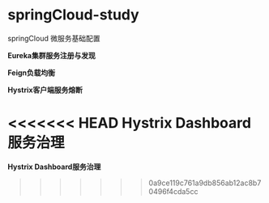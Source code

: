 # springCloud-study
springCloud 微服务基础配置

**Eureka集群服务注册与发现**

**Feign负载均衡**

**Hystrix客户端服务熔断**

<<<<<<< HEAD
**Hystrix Dashboard服务治理**
=======
**Hystrix Dashboard服务治理**
>>>>>>> 0a9ce119c761a9db856ab12ac8b70496f4cda5cc
